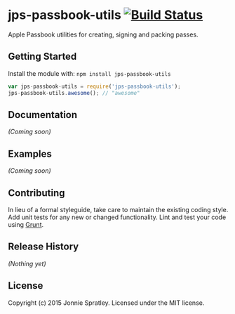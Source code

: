 # jps-passbook-utils [![Build Status](https://travis-ci.org/jonniespratley/jps-passbook-utils.svg?branch=master)](https://travis-ci.org/jonniespratley/jps-passbook-utils)

Apple Passbook utilities for creating, signing and packing passes.

## Getting Started
Install the module with: `npm install jps-passbook-utils`

```javascript
var jps-passbook-utils = require('jps-passbook-utils');
jps-passbook-utils.awesome(); // "awesome"
```

## Documentation
_(Coming soon)_

## Examples
_(Coming soon)_

## Contributing
In lieu of a formal styleguide, take care to maintain the existing coding style. Add unit tests for any new or changed functionality. Lint and test your code using [Grunt](http://gruntjs.com/).

## Release History
_(Nothing yet)_

## License
Copyright (c) 2015 Jonnie Spratley. Licensed under the MIT license.
